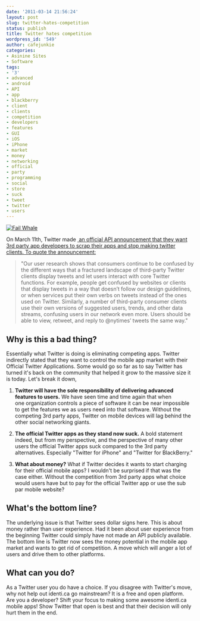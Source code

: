 ```yaml
---
date: '2011-03-14 21:56:24'
layout: post
slug: twitter-hates-competition
status: publish
title: Twitter hates competition
wordpress_id: '549'
author: cafejunkie
categories:
- Asinine Sites
- Software
tags:
- '3'
- advanced
- android
- API
- app
- blackberry
- client
- clients
- competition
- developers
- features
- GUI
- iOS
- iPhone
- market
- money
- networking
- official
- party
- programming
- social
- store
- suck
- tweet
- twitter
- users
---
```


[![Fail Whale](http://asininetech.com/wp-content/uploads/2011/03/failwhale-300x187.jpg)](http://asininetech.com/wp-content/uploads/2011/03/failwhale.jpg)


On March 11th, Twitter made [ an official API announcement that they want 3rd party app developers to scrap their apps and stop making twitter clients. To quote the announcement:
](http://groups.google.com/group/twitter-api-announce/browse_thread/thread/c82cd59c7a87216a)



> "Our user research shows that consumers continue to be confused by the different ways that a fractured landscape of third-party Twitter clients display tweets and let users interact with core Twitter functions. For example, people get confused by websites or clients that display tweets in a way that doesn’t follow our design guidelines, or when services put their own verbs on tweets instead of the ones used on Twitter. Similarly, a number of third-party consumer clients use their own versions of suggested users, trends, and other data streams, confusing users in our network even more. Users should be able to view, retweet, and reply to @nytimes’ tweets the same way."




## Why is this a bad thing?


Essentially what Twitter is doing is eliminating competing apps. Twitter indirectly stated that they want to control the mobile app market with their Official Twitter Applications. Some would go so far as to say Twitter has turned it's back on the community that helped it grow to the massive size it is today. Let's break it down,



	
  1. **Twitter will have the sole responsibility of delivering advanced features to users.** We have seen time and time again that when one organization controls a piece of software it can be near impossible to get the features we as users need into that software. Without the competing 3rd party apps, Twitter on mobile devices will lag behind the other social networking giants.

	
  2. **The official Twitter apps as they stand now suck.** A bold statement indeed, but from my perspective, and the perspective of many other users the official Twitter apps suck compared to the 3rd party alternatives. Especially "Twitter for iPhone" and "Twitter for BlackBerry."

	
  3. **What about money?** What if Twitter decides it wants to start charging for their official mobile apps? I wouldn't be surprised if that was the case either. Without the competition from 3rd party apps what choice would users have but to pay for the official Twitter app or use the sub par mobile website?




## What's the bottom line?


The underlying issue is that Twitter sees dollar signs here. This is about money rather than user experience. Had it been about user experience from the beginning Twitter could simply have not made an API publicly available. The bottom line is Twitter now sees the money potential in the mobile app market and wants to get rid of competition. A move which will anger a lot of users and drive them to other platforms.


## What can you do?


As a Twitter user you do have a choice. If you disagree with Twitter's move, why not help out identi.ca go mainstream? It is a free and open platform. Are you a developer? Shift your focus to making some awesome identi.ca mobile apps! Show Twitter that open is best and that their decision will only hurt them in the end.

